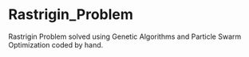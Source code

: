 # Rastrigin_Problem
Rastrigin Problem solved using Genetic Algorithms and Particle Swarm Optimization coded by hand.

